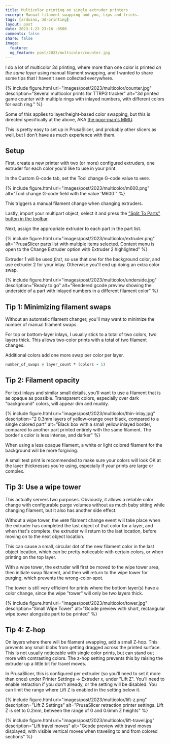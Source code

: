 ```yaml
---
title: Multicolor printing on single extruder printers
excerpt: Manual filament swapping and you, tips and tricks. 
tags: [arduino, 3d-printing]
layout: post
date: 2023-1-23 23:16 -0500
comments: false
share: false
image:
  feature: 
  og_feature: post/2023/multicolor/counter.jpg
---
```


I do a lot of multicolor 3d printing, where more than one color is printed _on the same layer_ using manual filament swapping, and I wanted to share some tips that I haven't seen collected everywhere.

{% include figure.html url="images/post/2023/multicolor/counter.jpg" description="Several multicolor prints for TTRPG tracker" alt="3d printed game counter with multiple rings with inlayed numbers, with different colors for each ring." %}

Some of this applies to layer/height-based color swapping, but this is directed specifically at the above, AKA [the poor-man's MMU](https://www.instructables.com/Poor-Mans-MMU-Multicolor-Printing-With-Single-Extr/).

This is pretty easy to set up in PrusaSlicer, and probably other slicers as well, but I don't have as much experience with them.

## Setup

First, create a new printer with two (or more) configured extruders, one extruder for each color you'd like to use in your print.

In the Custom G-code tab, set the Tool change G-code value to `m600`.

{% include figure.html url="images/post/2023/multicolor/m600.png" alt="Tool change G-code field with the value 'M600`" %}

This triggers a manual filament change when changing extruders.

Lastly, import your multipart object, select it and press the ["Split To Parts" button in the toolbar](https://help.prusa3d.com/article/split-to-objects-parts_1751).

Next, assign the appropriate extruder to each part in the part list.

{% include figure.html url="images/post/2023/multicolor/extruder.png" alt="PrusaSlicer parts list with multiple items selected. Context menu is open to the Change Extruder option with Extruder 2 highlighted" %}

Extruder 1 will be used _first_, so use that one for the background color, and use extruder 2 for your inlay. Otherwise you'll end up doing an extra color swap.

{% include figure.html url="images/post/2023/multicolor/underside.jpg" description="Ready to go" alt="Rendered gcode preview showing the underside of a part with inlayed numbers in a different filament color" %}

## Tip 1: Minimizing filament swaps

Without an automatic filament changer, you'll may want to minimize the number of manual filament swaps.

For top or bottom-layer inlays, I usually stick to a total of two colors, two layers thick. This allows two-color prints with a total of two filament changes.

Additional colors add one more swap per color per layer.

```ruby
number_of_swaps = layer_count * (colors - 1)
```

## Tip 2: Filament opacity

For text inlays and similar small details, you'll want to use a filament that is as opaque as possible. Transparent colors, especially over dark "background" colors, will appear dim and muddy.

{% include figure.html url="images/post/2023/multicolor/thin-inlay.jpg" description="2 0.3mm layers of yellow-orange over black, compared to a single colored part" alt="Black box with a small yellow inlayed border, compared to another part printed entirely with the same filament. The border's color is less intense, and darker" %}

When using a less opaque filament, a white or light colored filament for the background will be more forgiving.

A small test print is recommended to make sure your colors will look OK at the layer thicknesses you're using, especially if your prints are large or complex.

## Tip 3: Use a wipe tower

This actually servers two purposes. Obviously, it allows a reliable color change with configurable purge volumes without as much baby sitting while changing filament, but it also has another side effect.

Without a wipe tower, the `m600` filament change event will take place when the extruder has completed the last object of that color for a layer, and when that's complete, the extruder will return to the last location, before moving on to the next object location.

This can cause a small, circular dot of the new filament color in the last object location, which can be pretty noticeable with certain colors, or when printing on the top layer.

With a wipe tower, the extruder will first be moved to the wipe tower area, then initiate swap filament, and then will return to the wipe tower for purging, which prevents the wrong-color-spot.

The tower is still very efficient for prints where the bottom layer(s) have a color change, since the wipe "tower" will only be two layers thick.

{% include figure.html url="images/post/2023/multicolor/tower.jpg" description="Small Wipe Tower" alt="Gcode preview with short, rectangular wipe tower alongside part to be printed" %}

## Tip 4: Z-hop

On layers where there will be filament swapping, add a small Z-hop. This prevents any small blobs from getting dragged across the printed surface. This is not usually noticeable with single color prints, but can stand out more with contrasting colors. The z-hop setting prevents this by raising the extruder up a little bit for travel moves.

In PrusaSlicer, this is configured per extruder (so you'll need to set it more than once) under Printer Settings -> Extruder x, under "Lift Z". You'll need to enable retraction if you don't already, or the setting will be disabled. You can limit the range where Lift Z is enabled in the setting below it.

{% include figure.html url="images/post/2023/multicolor/lift-z.png" description="Lift Z Settings" alt="PrusaSlicer retraction printer settings. Lift Z is set to 0.2mm, between the range of 0 and 0.6mm Z heights" %}

{% include figure.html url="images/post/2023/multicolor/lift-travel.jpg" description="Lift travel moves" alt="Gcode preview with travel moves displayed, with visible vertical moves when traveling to and from colored sections" %}

